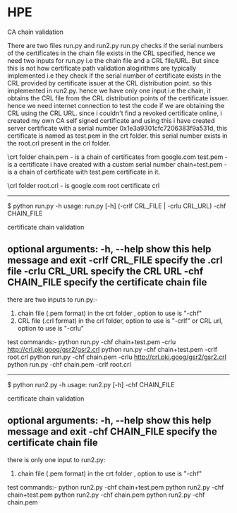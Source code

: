 # HPE
CA chain validation

There are two files run.py and run2.py
run.py checks if the serial numbers of the certificates in the chain file exists in the CRL specified, hence we need two inputs for run.py i.e the chain file and a CRL file/URL. But since this is not how certificate path validation alogirithms are typically implemented i.e they check if the serial number of certificate exists in the CRL provided by certificate issuer at the CRL distribution point. so this implemented in run2.py. hence we have only one input i.e the chain, it obtains the CRL file from the CRL distribution points of the certificate issuer. 
hence we need internet connection to test the code if we are obtaining the CRL using the CRL URL.
since i couldn't find a revoked certificate online, i created my own CA self signed certificate and using this i have created server certificate with a serial number 0x1e3a9301cfc7206383f9a531d, this certificate is named as test.pem in the crt folder. this serial number exists in the root.crl present in the crl folder.

\crt folder
chain.pem - is a chain of certificates from google.com
test.pem - is a certificate i have created with a custom serial number
chain+test.pem - is a chain of certificate with test.pem certificate in it.

\crl folder
root.crl - is google.com root certificate crl

-----------------------------------------------------------------------------------------------
$ python run.py -h
usage: run.py [-h] (-crlf CRL_FILE | -crlu CRL_URL) -chf CHAIN_FILE

certificate chain validation

optional arguments:
  -h, --help       show this help message and exit
  -crlf CRL_FILE   specify the .crl file
  -crlu CRL_URL    specify the CRL URL
  -chf CHAIN_FILE  specify the certificate chain file
-----------------------------------------------------------------------------------------------

there are two inputs to run.py:-
1) chain file (.pem format) in the crt folder , option to use is "-chf"
2) CRL file (.crl format) in the crl folder, option to use is "-crlf"
 or
   CRL url, option to use is "-crlu"

test commands:-
python run.py -chf chain+test.pem -crlu http://crl.pki.goog/gsr2/gsr2.crl
python run.py -chf chain+test.pem -crlf root.crl
python run.py -chf chain.pem -crlu http://crl.pki.goog/gsr2/gsr2.crl
python run.py -chf chain.pem -crlf root.crl


-----------------------------------------------------------------------------------------------
$ python run2.py -h
usage: run2.py [-h] -chf CHAIN_FILE

certificate chain validation

optional arguments:
  -h, --help       show this help message and exit
  -chf CHAIN_FILE  specify the certificate chain file
-----------------------------------------------------------------------------------------------

there is only one input to run2.py:
1) chain file (.pem format) in the crt folder , option to use is "-chf"

test commands:-
python run2.py -chf chain+test.pem 
python run2.py -chf chain+test.pem 
python run2.py -chf chain.pem 
python run2.py -chf chain.pem 